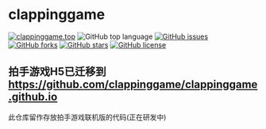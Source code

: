 # clappinggame
[![clappinggame.top](https://img.shields.io/badge/clappinggame.top-+-6699ff)](https://www.clappinggame.top)
![GitHub top language](https://img.shields.io/github/languages/top/clappinggame/clappinggame)
[![GitHub issues](https://img.shields.io/github/issues/clappinggame/clappinggame)](https://github.com/clappinggame/clappinggame/issues)
[![GitHub forks](https://img.shields.io/github/forks/clappinggame/clappinggame)](https://github.com/clappinggame/clappinggame/network)
[![GitHub stars](https://img.shields.io/github/stars/clappinggame/clappinggame)](https://github.com/clappinggame/clappinggame/stargazers)
[![GitHub license](https://img.shields.io/github/license/clappinggame/clappinggame)](https://github.com/clappinggame/clappinggame/blob/main/LICENSE)

## 拍手游戏H5已迁移到 https://github.com/clappinggame/clappinggame.github.io

此仓库留作存放拍手游戏联机版的代码(正在研发中)
